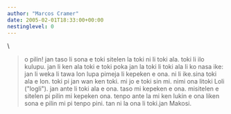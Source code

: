 ```yaml
---
author: "Marcos Cramer"
date: 2005-02-01T18:33:00+00:00
nestinglevel: 0
---
```

\
> o pilin!
> jan taso li sona e toki sitelen la toki ni li toki ala.
> toki li ilo kulupu. jan li ken ala toki e toki poka jan la
> toki li toki ala li ko nasa ike: jan li weka li tawa
> lon lupa pimeja li kepeken e ona. ni li ike.sina toki ala e lon. toki pi jan wan ken toki. mi jo e toki sin mi. nimi ona litoki Loli ("logli"). jan ante li toki ala e ona. taso mi kepeken e ona. misitelen e sitelen pi pilin mi kepeken ona. tenpo ante la mi ken lukin e ona liken sona e pilin mi pi tenpo pini. tan ni la ona li toki.jan Makosi.